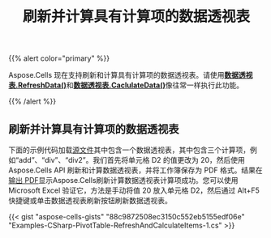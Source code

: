 ﻿---
title: 刷新并计算具有计算项的数据透视表
type: docs
weight: 40
url: /zh/net/refresh-and-calculate-pivot-table-having-calculated-items/
---
{{% alert color="primary" %}}

 Aspose.Cells 现在支持刷新和计算具有计算项的数据透视表。请使用[**数据透视表.RefreshData()**](https://reference.aspose.com/cells/net/aspose.cells.pivot/pivottable/methods/refreshdata)和[**数据透视表.CaclulateData()**](https://reference.aspose.com/cells/net/aspose.cells.pivot/pivottable/methods/calculatedata)像往常一样执行此功能。

{{% /alert %}}

## **刷新并计算具有计算项的数据透视表**

下面的示例代码加载[源文件](5115238.xlsx)其中包含一个数据透视表，其中包含三个计算项，例如“add”、“div”、“div2”。我们首先将单元格 D2 的值更改为 20，然后使用 Aspose.Cells API 刷新和计算数据透视表，并将工作簿保存为 PDF 格式。结果在[输出 PDF](5115229.pdf)显示Aspose.Cells刷新计算数据透视表计算项成功。您可以使用 Microsoft Excel 验证它，方法是手动将值 20 放入单元格 D2，然后通过 Alt+F5 快捷键或单击数据透视表刷新按钮刷新数据透视表。

{{< gist "aspose-cells-gists" "88c9872508ec3150c552eb5155edf06e" "Examples-CSharp-PivotTable-RefreshAndCalculateItems-1.cs" >}}
